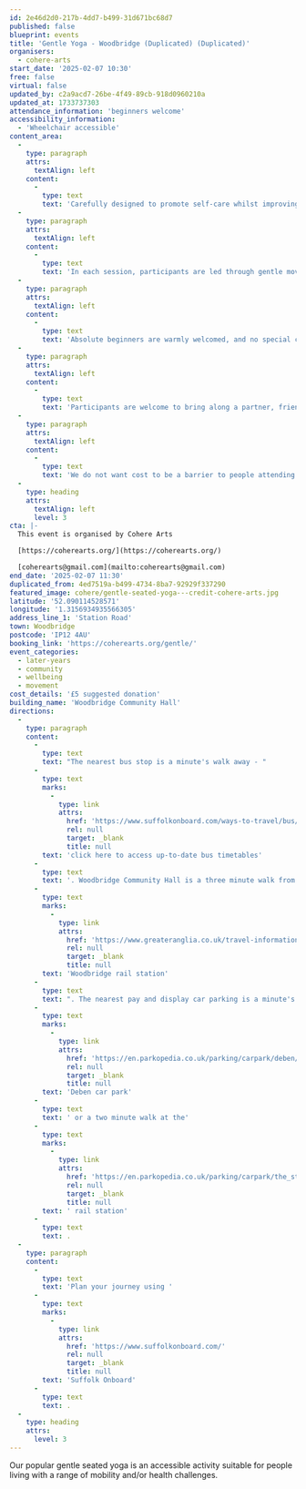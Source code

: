 ```yaml
---
id: 2e46d2d0-217b-4dd7-b499-31d671bc68d7
published: false
blueprint: events
title: 'Gentle Yoga - Woodbridge (Duplicated) (Duplicated)'
organisers:
  - cohere-arts
start_date: '2025-02-07 10:30'
free: false
virtual: false
updated_by: c2a9acd7-26be-4f49-89cb-918d0960210a
updated_at: 1733737303
attendance_information: 'beginners welcome'
accessibility_information:
  - 'Wheelchair accessible'
content_area:
  -
    type: paragraph
    attrs:
      textAlign: left
    content:
      -
        type: text
        text: 'Carefully designed to promote self-care whilst improving physical and mental wellbeing, the activity offers a gentle way to ease back into exercise.'
  -
    type: paragraph
    attrs:
      textAlign: left
    content:
      -
        type: text
        text: 'In each session, participants are led through gentle movements and poses to relaxing music, with all activity taking place seated on a chair. The lead practitioner will invite everyone to adapt how they engage according to their own individual need, offering a range of options to choose from. '
  -
    type: paragraph
    attrs:
      textAlign: left
    content:
      -
        type: text
        text: 'Absolute beginners are warmly welcomed, and no special clothing or equipment is required. '
  -
    type: paragraph
    attrs:
      textAlign: left
    content:
      -
        type: text
        text: 'Participants are welcome to bring along a partner, friend or carer.'
  -
    type: paragraph
    attrs:
      textAlign: left
    content:
      -
        type: text
        text: 'We do not want cost to be a barrier to people attending but welcome a suggested donation of up to £5 per person, per session. No booking required, just come along.'
  -
    type: heading
    attrs:
      textAlign: left
      level: 3
cta: |-
  This event is organised by Cohere Arts

  [https://coherearts.org/](https://coherearts.org/)

  [coherearts@gmail.com](mailto:coherearts@gmail.com)
end_date: '2025-02-07 11:30'
duplicated_from: 4ed7519a-b499-4734-8ba7-92929f337290
featured_image: cohere/gentle-seated-yoga---credit-cohere-arts.jpg
latitude: '52.090114528571'
longitude: '1.3156934935566305'
address_line_1: 'Station Road'
town: Woodbridge
postcode: 'IP12 4AU'
booking_link: 'https://coherearts.org/gentle/'
event_categories:
  - later-years
  - community
  - wellbeing
  - movement
cost_details: '£5 suggested donation'
building_name: 'Woodbridge Community Hall'
directions:
  -
    type: paragraph
    content:
      -
        type: text
        text: "The nearest bus stop is a minute's walk away - "
      -
        type: text
        marks:
          -
            type: link
            attrs:
              href: 'https://www.suffolkonboard.com/ways-to-travel/bus/'
              rel: null
              target: _blank
              title: null
        text: 'click here to access up-to-date bus timetables'
      -
        type: text
        text: '. Woodbridge Community Hall is a three minute walk from '
      -
        type: text
        marks:
          -
            type: link
            attrs:
              href: 'https://www.greateranglia.co.uk/travel-information/station-information/wdb'
              rel: null
              target: _blank
              title: null
        text: 'Woodbridge rail station'
      -
        type: text
        text: ". The nearest pay and display car parking is a minute's walk away at "
      -
        type: text
        marks:
          -
            type: link
            attrs:
              href: 'https://en.parkopedia.co.uk/parking/carpark/deben/ip12/woodbridge/?arriving=202404151530&leaving=202404151730'
              rel: null
              target: _blank
              title: null
        text: 'Deben car park'
      -
        type: text
        text: ' or a two minute walk at the'
      -
        type: text
        marks:
          -
            type: link
            attrs:
              href: 'https://en.parkopedia.co.uk/parking/carpark/the_station/ip12/woodbridge/?arriving=202404081500&leaving=202404081700'
              rel: null
              target: _blank
              title: null
        text: ' rail station'
      -
        type: text
        text: .
  -
    type: paragraph
    content:
      -
        type: text
        text: 'Plan your journey using '
      -
        type: text
        marks:
          -
            type: link
            attrs:
              href: 'https://www.suffolkonboard.com/'
              rel: null
              target: _blank
              title: null
        text: 'Suffolk Onboard'
      -
        type: text
        text: .
  -
    type: heading
    attrs:
      level: 3
---
```

Our popular gentle seated yoga is an accessible activity suitable for people living with a range of mobility and/or health challenges.